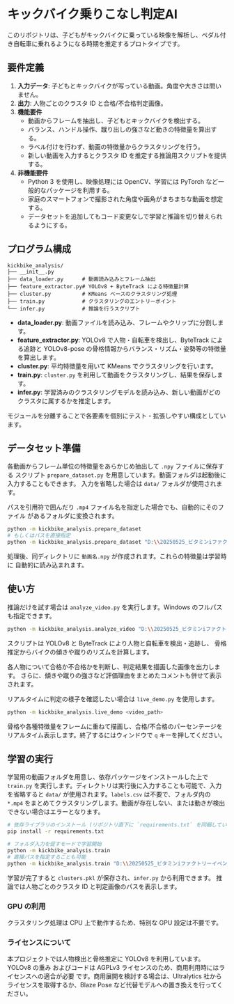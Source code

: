# キックバイク乗りこなし判定AI

このリポジトリは、子どもがキックバイクに乗っている映像を解析し、ペダル付き自転車に乗れるようになる時期を推定するプロトタイプです。

## 要件定義

1. **入力データ**: 子どもとキックバイクが写っている動画。角度や大きさは問いません。
2. **出力**: 人物ごとのクラスタ ID と合格/不合格判定画像。
3. **機能要件**
   - 動画からフレームを抽出し、子どもとキックバイクを検出する。
   - バランス、ハンドル操作、蹴り出しの強さなど動きの特徴量を算出する。
   - ラベル付けを行わず、動画の特徴量からクラスタリングを行う。
   - 新しい動画を入力するとクラスタ ID を推定する推論用スクリプトを提供する。
4. **非機能要件**
   - Python 3 を使用し、映像処理には OpenCV、学習には PyTorch など一般的なパッケージを利用する。
   - 家庭のスマートフォンで撮影された角度や画角がまちまちな動画を想定する。
   - データセットを追加してもコード変更なしで学習と推論を切り替えられるようにする。

## プログラム構成

```
kickbike_analysis/
├── __init__.py
├── data_loader.py      # 動画読み込みとフレーム抽出
├── feature_extractor.py# YOLOv8 + ByteTrack による特徴量計算
├── cluster.py          # KMeans ベースのクラスタリング処理
├── train.py            # クラスタリングのエントリーポイント
└── infer.py            # 推論を行うスクリプト
```

- **data_loader.py**: 動画ファイルを読み込み、フレームやクリップに分割します。
- **feature_extractor.py**: YOLOv8 で人物・自転車を検出し、ByteTrack による追跡と
  YOLOv8-pose の骨格情報からバランス・リズム・姿勢等の特徴量を算出します。
- **cluster.py**: 平均特徴量を用いて KMeans でクラスタリングを行います。
- **train.py**: `cluster.py` を利用して動画をクラスタリングし、結果を保存します。
- **infer.py**: 学習済みのクラスタリングモデルを読み込み、新しい動画がどのクラスタに属するかを推定します。

モジュールを分離することで各要素を個別にテスト・拡張しやすい構成としています。


## データセット準備

各動画からフレーム単位の特徴量をあらかじめ抽出して ``.npy`` ファイルに保存する
スクリプト `prepare_dataset.py` を用意しています。動画フォルダは起動後に入力することもできます。
入力を省略した場合は `data/` フォルダが使用されます。

パスを引用符で囲んだり `.mp4` ファイル名を指定した場合でも、自動的にそのファイル
があるフォルダに変換されます。


```bash
python -m kickbike_analysis.prepare_dataset
# もしくはパスを直接指定
python -m kickbike_analysis.prepare_dataset "D:\\20250525_ビタミンiファクトリーイベント動画"
```

処理後、同ディレクトリに ``動画名.npy`` が作成されます。これらの特徴量は学習時に
自動的に読み込まれます。

## 使い方

推論だけを試す場合は `analyze_video.py` を実行します。Windows のフルパスも指定できます。

```bash
python -m kickbike_analysis.analyze_video "D:\\20250525_ビタミンiファクトリーイベント動画\\DJI_20010311100342_0003_D.MP4"
```

スクリプトは YOLOv8 と ByteTrack により人物と自転車を検出・追跡し、
骨格推定からバイクの傾きや蹴りのリズムを計算します。

各人物について合格か不合格かを判断し、判定結果を描画した画像を出力します。
さらに、傾きや蹴りの強さなど評価理由をまとめたコメントも併せて表示されます。

リアルタイムに判定の様子を確認したい場合は `live_demo.py` を使用します。

```bash
python -m kickbike_analysis.live_demo <video_path>
```

骨格や各種特徴量をフレームに重ねて描画し、合格/不合格のパーセンテージを
リアルタイム表示します。終了するにはウィンドウで `q` キーを押してください。




## 学習の実行


学習用の動画フォルダを用意し、依存パッケージをインストールした上で `train.py` を実行します。ディレクトリは実行後に入力することも可能で、入力を省略すると `data/` が使用されます。`labels.csv` は不要で、フォルダ内の `*.mp4` をまとめてクラスタリングします。動画が存在しない、または動きが検出できない場合はエラーとなります。



```bash
# 依存ライブラリのインストール (リポジトリ直下に `requirements.txt` を同梱しています)
pip install -r requirements.txt

# フォルダ入力を促すモードで学習開始
python -m kickbike_analysis.train
# 直接パスを指定することも可能
python -m kickbike_analysis.train "D:\\20250525_ビタミンiファクトリーイベント動画"

```

学習が完了すると `clusters.pkl` が保存され、`infer.py` から利用できます。
推論では人物ごとのクラスタ ID と判定画像のパスを表示します。

### GPU の利用

クラスタリング処理は CPU 上で動作するため、特別な GPU 設定は不要です。

### ライセンスについて

本プロジェクトでは人物検出と骨格推定に YOLOv8 を利用しています。YOLOv8 の重み
およびコードは AGPLv3 ライセンスのため、商用利用時にはライセンスへの適合が必要
です。商用展開を検討する場合は、Ultralytics 社からライセンスを取得するか、Blaze
Pose など代替モデルへの置き換えを行ってください。

